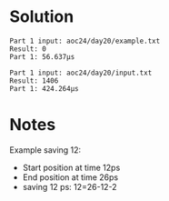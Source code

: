 # Solution

```text
Part 1 input: aoc24/day20/example.txt
Result: 0
Part 1: 56.637µs

Part 1 input: aoc24/day20/input.txt
Result: 1406
Part 1: 424.264µs
```

# Notes

Example saving 12:
- Start position at time 12ps
- End position at time 26ps
- saving 12 ps: 12=26-12-2
